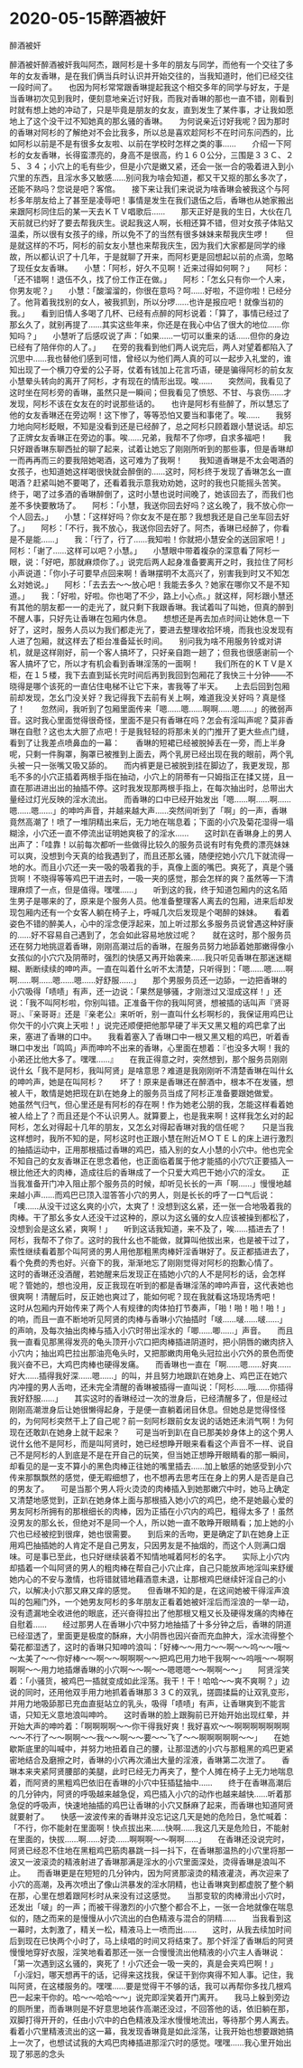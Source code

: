 # 2020-05-15醉酒被奸



醉酒被奸



醉酒被奸醉酒被奸我叫阿杰，跟阿杉是十多年的朋友与同学，而他有一个交往了多年的女友香琳，是在我们俩当兵时认识并开始交往的，当我知道时，他们已经交往一段时间了。　　也因为阿杉常常跟香琳提起我这个相交多年的同学与好友，于是当香琳初次见到我时，便刻意地亲近讨好我，而我对香琳的那也一直不错，刚看到时就有想上她的冲动了，只是毕竟是朋友的女友，直到发生了某件事，才让我如愿地上了这个没干过不知她真的那幺骚的香琳。　　为何说亲近讨好我呢？因为那时的香琳对阿杉的了解绝对不会比我多，所以总是喜欢趁阿杉不在时问东问西的，比如阿杉以前是不是有很多女友啦、以前在学校时怎样之类的事……　　介绍一下阿杉的女友香琳，长得蛮漂亮的，身高不是很高，约１６０公分，三围是３３Ｃ、２５、３４；小穴上的毛有些少，但是小穴是嫩又紧，还会一张一合的吸着进入到小穴里的东西，且淫水多又敏感……别问我为啥会知道，都又干又抠的那幺多次了，还能不熟吗？您说是吧？客倌。　　接下来让我们来说说为啥香琳会被我这个与阿杉多年朋友给上了甚至是凌辱吧！事情是发生在我们退伍之后，香琳也从她家搬出来跟阿杉同住后的某一天去ＫＴＶ唱歌后……　　那天正好是我的生日，大伙在几天前就已约好了要去帮我庆生。说起我这人啊，长相还算不错，但对女孩子体贴又温柔，所以很有女孩子的缘，所以免不了的当然有很多妹妹来帮我庆生啰！　　但是就这样的不巧，阿杉的前女友小慧也来帮我庆生，因为我们大家都是同学的缘故，所以都认识了十几年，于是就聊了开来，而阿杉更是回想起以前的点滴，忽略了现任女友香琳。　　小慧：「阿杉，好久不见啊！近来过得如何啊？」　　阿杉：「还不错啊！退伍不久，找了份工作正在做。」　　阿杉：「怎幺只有你一个人来，你男友呢？」　　小慧：「酸溜溜的，你很在意吗？呵……好啦，不逗你啦！已经分了。他背着我找别的女人，被我抓到，所以分啰……也许是报应吧！就像当初的我。」　　看到旧情人多喝了几杯、已经有点醉的阿杉说着：「算了，事情已经过了那幺久了，就别再提了……其实这些年来，你还是在我心中佔了很大的地位……你知吗？」　　小慧听了后感叹说了声：「如果……一切可以重来的话……但你的身边已经有了陪伴你的人了。」　　在旁的我看到他们两人说完后，两人对望着都陷入了沉思中……我也替他们感到可惜，曾经以为他们两人真的可以一起步入礼堂的，谁知出现了一个横刀夺爱的公子哥，仗着有钱加上花言巧语，硬是骗得阿杉的前女友小慧晕头转向的离开了阿杉，才有现在的情形出现。唉……　　突然间，我看见了这时坐在阿杉旁的香琳，虽然只是一瞬间；但我看见了愤怒、不甘、与哀伤……才发现，阿杉不该在女友在的时说那些话的。　　也许是阿杉有些醉了，所以慧忘了他的女友香琳还在旁边啊！这下惨了，等等恐怕又要当和事佬了。唉……　　我努力地向阿杉眨眼，不知是没看到还是已经醉了，总之阿杉只顾着跟小慧说话。却忘了正牌女友香琳正在旁边的事。唉……兄弟，我帮不了你啰，自求多福吧！　　我只好跟香琳东聊西扯的聊了起来，试着让她忘了刚刚所听到的那些事，但是香琳却一而再再而三的要我陪她喝酒，这可难为了我啊！　　我知道香琳是不太会喝酒的女孩子，也知道她这样喝很快就会醉倒的……这时，阿杉终于发现了香琳怎幺一直喝酒？赶紧叫她不要喝了，还看着我示意我劝劝她，这时的我也只能摇头苦笑。　　终于，喝了过多酒的香琳醉倒了，这时小慧也说时间晚了，她该回去了，而我们也差不多快要散场了。　　阿杉：「小慧，我送你回去好吗？这幺晚了，我不放心你一个人回去。」　　小慧：「这样好吗？你女友不是在那？我想我还是自己坐车回去好了。」　　阿杉：「不行，我不放心，我送你回去好了。阿杰，香琳已经醉了，你看是不是能……」　　我：「行了，行了……我知啦！你就把小慧安全的送回家吧！」　　阿杉：「谢了……这样可以吧？小慧。」　　小慧眼中带着複杂的深意看了阿杉一眼，说：「好吧，那就麻烦你了。」说完后两人起身准备要离开之时，我拉住了阿杉小声说道：「你小子可要早点回来啊！香琳摆明不太高兴了，别害我到时又不知怎幺对她说。」　　阿杉：「去去去～～放心吧！我能去多久？她家在哪你又不是不知道。」　　我：「好啦，好啦。你也喝了不少，路上小心点。」就这样，阿杉跟小慧还有其他的朋友都一一的走光了，就只剩下我跟香琳。我试着叫了叫她，但真的醉到不醒人事，只好先让香琳在包厢内休息。　　想想还是再去加点时间让她休息一下好了，这时，服务人员以为我们都走光了，要进去整理收拾环境，而我也没发现有人进了包厢，就这样去了柜台准备延长时间。　　别问我为啥不用服务铃或对讲机，就是这样刚好，前一个客人搞坏了，只好亲自跑一趟了；但我也很感谢前一个客人搞坏了它，所以才有机会看到香琳淫荡的一面啊！　　我们所在的ＫＴＶ是Ｘ柜，在１５楼，我下去直到延长完时间后再到我回到包厢花了我快三十分钟——不晓得是哪个该死的一直佔住电梯不让它下来，害我等了半天。　　上去后回到包厢前却发现，怎幺门没关好？我记得我下去前有关上啊，难道我没关好吗？真是怪了！　　忽然间，我听到了包厢里面传来「嗯……嗯……啊啊……嗯……」的微弱声音。这时我心里面觉得很奇怪，里面不是只有香琳在吗？怎会有淫叫声呢？莫非香琳在自慰？这也太大胆了点吧！于是我轻轻的将那未关的门推开了更大些点门缝，看到了让我差点喷鼻血的一幕：　　香琳的短裙已经被脱掉丢在一旁，而上半身呢，只剩一件胸罩，胸罩已被推到上面去，两个乳房已经出现在我的眼前，两个乳头被一只一张嘴又吸又舔的。　　而内裤更是已被脱到挂在脚边了，我更发现，那毛不多的小穴正插着两根手指在抽动，小穴上的阴蒂有一只姆指正在揉又搓，且一直在那进进出出的抽插不停。这时我发现那两根手指上，在每次抽出时，总带出大量经过灯光反映的淫水流出。　　而香琳的口中已经开始发出「嗯……啊……啊……嗯……嗯……」的呻吟声音，并越来越大声……突然间听到了「啊」的一声，香琳竟然高潮了！喷了一堆阴精出来后，无力地在喘息着；下面的小穴及菊花湿得一塌糊涂，小穴还一直不停流出证明她爽极了的淫水……　　这时趴在香琳身上的男人出声了：「哇靠！以前每次都听一些做得比较久的服务员说有时有免费的漂亮妹妹可以爽，没想到今天真的给我遇到了，而且还那幺骚，随便挖她小穴几下就流得一地的水。而且小穴还一夹一吸的吸着我的手，真像上面的嘴巴。爽死了，真是个骚货啊！不晓得等等鸡巴干进去时，一吸一夹的感觉，那会怎样的爽？虽然等一下清理麻烦了一点，但是值得。嘿嘿……」　　听到这的我，终于知道包厢内的这名陌生男子是哪来的了，原来是个服务人员。他准备整理客人离去的包厢，进来后却发现包厢内还有一个女客人躺在椅子上，呼喊几次后发现是个喝醉的妹妹。　　看着姿色不错的醉美人，心中的淫念便浮起来，加上听过那幺多服务员说曾遇这种好康的……好不容易自己遇到了，怎会如此容易地放过呢？　　就在这时，那个服务员还在努力地挑逗着香琳，刚刚高潮过后的香琳，在服务员努力地舔着她那嫩得像小女孩似的小穴穴及阴蒂时，强烈的快感又再开始袭来……我只听见香琳在那迷迷糊糊、断断续续的呻吟声。一直在叫着什幺听不太清楚，只听得到：「嗯……嗯……啊啊……啊……嗯……嗯……好舒服……」　　那个男服务员还一边舔，一边把香琳的小穴吸得「啧啧」有声，还一边说：「果然是够骚，才刚泄过又湿成这样！」还说：「我不叫阿杉啦，你别叫错。正准备干你的我叫阿贤，想被插的话叫声『贤哥哥』、『亲哥哥』还是『亲老公』来听听，别一直叫什幺杉啊杉的，我保证用鸡巴让你欠干的小穴爽上天啦！」说完还顺便把他那早硬了半天又黑又粗的鸡巴拿了出来，塞进了香琳的口中。　　我看着塞入了香琳口中一根又黑又粗的鸡巴，听着香琳口中发出「鸣鸣」声而呻吟不出来的香琳，心里面在想着：『也没多大啊！我的小弟还比他大多了。嘿嘿……』　　在我正得意之时，突然想到，那个服务员刚刚说什幺「我不是阿杉，我叫阿贤」是啥意思？难道是我刚刚听不清楚香琳在叫什幺的呻吟声，她是在叫阿杉？　　坏了！原来是香琳还在醉酒中，根本不在发骚，想被人干，敢情是她把现在趴在她身上的服务员当成了阿杉正准备要跟她做爱。　　她虽然气归气，但心里还是有阿杉的存在啊！作为她老公朋的我，怎能这样看着她被人给上了？而且还是个不认识男人。就算要上，也是我来啊！这样我怎幺对的起阿杉，怎幺对得起十几年的朋友，又怎幺对得起香琳对我的信任呢？　　只是当我这样想时，我所不知的是，阿杉这时也正跟小慧在附近ＭＯＴＥＬ的床上进行激烈的抽插运动中，正用那根插过香琳的鸡巴，插入别的女人小慧的小穴中。他也完全不知自己的女友香琳正在思念着他，也正面临着属于他才能插的小穴穴正要插入一根比他还大的肉棒，造成往后的香琳成了一个只爱大鸡巴干她小穴的淫女。　　正当我准备开门冲入阻止那个服务员的时候，却听见长长的一声「啊……」慢慢地越来越小声……而鸡巴已顶入湿答答小穴的男人，则是长长的呼了一口气后说：「噢……从没干过这幺爽的小穴，太爽了！没想到这幺紧，还一张一合地吸着我的肉棒。干了那幺多女人还没干过这种的，原以为这幺骚的女人应该被操到都松了，没想到会是这幺紧，爽啊！」　　听到这话我知道，来不及了，唉……插进去了！阿杉，我帮不了你了。这时的我什幺也不能做，就算叫他拔出来，也是被干过了，索性继续看着那个叫阿贤的男人用他那粗黑肉棒奸淫香琳好了。反正都插进去了，看个免费的秀也好。兴奋下的我，渐渐地忘了刚刚觉得对阿杉的抱歉心情了。　　这时的香琳还没酒醒，若她醒来后发现正在插她小穴的人不是阿杉的话，会怎样呢？管她的，想也没用，反正我现在听到的都是香琳淫荡的呻吟声音，这代表她也很爽啊！清醒后时，反正她也爽过了，能如何呢？现在我就看这场现场秀吧！　　这时从包厢内开始传来了两个人有规律的肉体拍打节奏声，「啪！啪！啪！啪！」的响，而且一直不断地听见阿贤的肉棒与香琳小穴抽插时「啵……啵……啵……」的声响，及每次抽出肉棒与插入小穴时带出淫水的「唧……唧……」声音。　　而且我一直看见那黑得发亮的龟头顶开小穴口把肉棒插进阴道时，把小阴唇的嫩肉挤入小穴内；抽出鸡巴拉出那油亮龟头时，又把那嫩肉用龟头冠拉出小穴外的景色而使我兴奋不已，大鸡巴肉棒也硬得发痛。　　而香琳也一直在「啊……嗯……好爽……好大……插得我好深……嗯……」的叫，并且努力地跟趴在她身上、鸡巴正在她穴内冲撞的男人舌吻，还未完全清醒的香琳被插得一直叫说：「阿杉……哦……你插得我好舒服……」　　其实这时的香琳经过一次的泄身后，已经清醒多了，但是经过刚刚高潮泄身后让她很懒得起身，于是便一直躺着闭目休息。但她总是觉得怪怪的，为何阿杉突然干上了自己呢？前一刻阿杉跟前女友说的话她还未消气啊！为何现在还敢趴在她身上就干起来？　　可是当听到趴在自已那美妙身体上的这个男人说什幺他不是阿杉，而是叫阿贤时，她已经想睁开眼来看看这个声音不一样、说自己不是阿杉的人到底是不是在开自己的玩笑，但当她正想睁开眼睛看的那一瞬间，却看见的是一支不算小的黑色肉棒正往她的嘴里插去……加上敏感的她感受到小穴传来那飘飘然的感觉，便无暇细想了，也不想再去思考压在身上的男人是否是自己的男友了。　　可是当那个男人将火烫烫的肉棒插入到她那嫩穴中时，她马上确定又清楚地感觉到，正趴在她身体上面与那根插入她小穴的鸡巴，绝不是她最心爱的男友阿杉所拥有的那根细长的肉棒，因为正插在小穴内的鸡巴，粗得太多了！虽然没男友的那幺长，但绝对不是同一个人，所以她一直不敢睁开眼睛看；加上她的小穴也已经被挖到很痒，她也很需要。　　到后来的舌吻，更是确定了趴在她身上正用鸡巴抽插她的人肯定不是自己男友，只因男友是不抽烟的，而这个人则满口烟味。可是事已至此，也只好继续装着不知情地喊着阿杉的名字。　　实际上小穴内却插着一个叫阿贤的男人的粗肉棒在帮自己小穴止痒，自己只能放声地淫叫来舒缓她内心的不安与激情，也将错就错地藉酒意未退，让那根鸡巴继续奸淫自己的小穴，以解决小穴那又麻又痒的感觉。　　但香琳不知的是，在这间她被干得淫声浪叫的包厢门外，一个她男友阿杉的多年朋友正看着她被奸淫后而淫浪的一举一动，没有遗漏地全收进他的眼底，还兴奋得拉出了他那根又粗又长及硬得发痛的肉棒在自慰着……　　经过那男人在香琳小穴中努力地抽插了十多分钟之后，香琳的阴道已经湿透了，里面更是极度的酥麻，大小阴唇也因兴奋而充血肿大，淫水流得整个菊花都湿透了，这时的香琳只知呻吟浪叫：「好棒～～用力～～啊～～呜～～哦～～太美了～～你好棒～～啊～～啊啊啊～～把鸡巴用力地干我啊～～呜哦～～啊啊啊啊～～用力地插爆香琳的小穴啊～～啊～～嗯嗯嗯～～啊啊～～」　　阿贤淫笑着：「小骚货，被鸡巴一插就变成如此淫荡。我干！干！哈哈～～爽不爽啊？」边说的同时，还用他双手用力地抓着香琳那３３Ｃ的双乳，搓圆揉扁的让双乳变形，并用力地吸舔那已充血直挺站立的乳头，吸得「啧啧」有声，让香琳爽到不能言语，只知无义意地浪叫呻吟。　　这时香琳的脸上跟胸前已开始开始出现红晕，并开始大声的呻吟着：「啊啊啊啊～～你干得我好爽！我好喜欢～～啊啊啊啊啊啊啊～～不行了～～啊啊～～我～～啊～～要～～飞了～～啊啊啊啊啊～～」　　在她歇斯底里的叫喊中，并努力地扭着自己的腰，让那湿透的小穴与那粗黑的鸡巴更紧密地结合及磨擦之时，香琳的小穴再次涌出大量的淫液，香琳第二次泄了。　　香琳本来夹紧阿贤腰部的美腿，此时已经无力再夹了，整个人摊在椅子上无力地喘息着，而阿贤的黑粗鸡巴依旧在香琳的小穴中狂插猛抽中……　　终于在香琳高潮后的几分钟内，阿贤的呼吸越来越急促，鸡巴插入小穴的动作也越来越快……听着那急促的呼吸声，快速地抽插的鸡巴让香琳的小穴又酥麻了起来，而香琳也知道阿贤就要射了。　　快感一波波传来的香琳并没忘记这几天是她的危险日，急忙喊着：「不行，你不能射在里面啊！快点拔出来……快啊……我这几天是危险日，不能射在里面的，快拔……啊……好烫……啊啊啊～～啊啊……」　　在香琳还没说完时，阿贤已经忍不住地在黑粗鸡巴筋肉暴跳一抖一抖下，在香琳那温热的小穴里将那一波又一波滚烫的精液射进了香琳那满是淫水的小穴里面深处，烫得香琳是浪叫不止。　　而香琳更是在短短的几分钟内，因为阿贤那滚烫的精液灌浇，再次迎来了小穴的高潮，及再次喷出了像山洪暴发的淫水阴精，也让香琳爽到都虚脱了整个躺在那，心里在想着跟阿杉时从来没有过这感觉。　　当那变软的肉棒滑出小穴时，还发出「啵」的一声；而被干得激烈的小穴整个都合不上，一张一合地就像在喘息似的，随之而来的是慢慢从小穴流出的白色精液与混合的阴精……　　当我看到这一幕时，太刺激了，精关一松，精液马上一喷而出……　　这时，从我去续加时间后到现在已快两个小时了，马上续唱的时间又将结束了。那个奸淫了香琳后的阿贤慢慢地穿好衣服，淫笑地看着那还一张一合慢慢流出他精液的小穴主人香琳说：「第一次遇到这幺骚的，爽死了！小穴还会一吸一夹的，真是会夹鸡巴啊！」　　「小淫妇，哪天想再干的话，记得来这找我，保证干到你爽得不知人事。记住，我叫阿贤，在这楼服务的。嘿嘿……要是觉得干不够的话，我可以再帮你多找几根鸡巴一起来干你的。哈～～哈哈～～」说完即淫笑着开门离开。　　我马上躲到旁边的厕所里，而香琳则是不好意思地装作高潮还没过，不回答他的话，依旧躺在那，双脚打得开开的，任由小穴中的白色精液及淫水慢慢地流出，等待那个男人离去。　　看着小穴里精液流出的这一幕，我发现香琳竟是如此淫荡，让我开始也想要跟她搞上一次了，也想试试我的大鸡巴肉棒插进那淫穴时的感觉。嘿嘿……我心里开始出现了邪恶的念头


